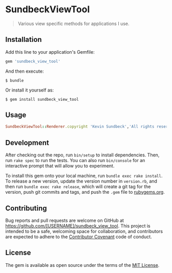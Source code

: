 # SundbeckViewTool

> Various view specific methods for applications I use.

## Installation

Add this line to your application's Gemfile:

```ruby
gem 'sundbeck_view_tool'
```

And then execute:

    $ bundle

Or install it yourself as:

    $ gem install sundbeck_view_tool

## Usage

```ruby
SundbeckViewTool::Renderer.copyright 'Kevin Sundbeck','All rights reserved'
```

## Development

After checking out the repo, run `bin/setup` to install dependencies. Then, run `rake spec` to run the tests. You can also run `bin/console` for an interactive prompt that will allow you to experiment.

To install this gem onto your local machine, run `bundle exec rake install`. To release a new version, update the version number in `version.rb`, and then run `bundle exec rake release`, which will create a git tag for the version, push git commits and tags, and push the `.gem` file to [rubygems.org](https://rubygems.org).

## Contributing

Bug reports and pull requests are welcome on GitHub at https://github.com/[USERNAME]/sundbeck_view_tool. This project is intended to be a safe, welcoming space for collaboration, and contributors are expected to adhere to the [Contributor Covenant](http://contributor-covenant.org) code of conduct.


## License

The gem is available as open source under the terms of the [MIT License](http://opensource.org/licenses/MIT).

